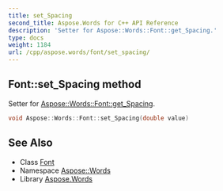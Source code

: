 ```yaml
---
title: set_Spacing
second_title: Aspose.Words for C++ API Reference
description: 'Setter for Aspose::Words::Font::get_Spacing.'
type: docs
weight: 1184
url: /cpp/aspose.words/font/set_spacing/
---
```

## Font::set_Spacing method


Setter for [Aspose::Words::Font::get_Spacing](../get_spacing/).

```cpp
void Aspose::Words::Font::set_Spacing(double value)
```

## See Also

* Class [Font](../)
* Namespace [Aspose::Words](../../)
* Library [Aspose.Words](../../../)
